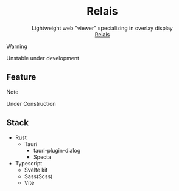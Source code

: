 <h1 align="center">Relais</h1>
<div align="center">Lightweight web "viewer" specializing in overlay display</div>
<div align="center">
  <a href="//github.com/monax-owo/relais" target="_blank">
    Relais
  </a>
</div>

> [!WARNING]
> Unstable under development

## Feature

> [!NOTE]
> Under Construction

## Stack

- Rust
  - Tauri
    - tauri-plugin-dialog
    - Specta
- Typescript
  - Svelte kit
  - Sass(Scss)
  - Vite
